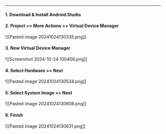 
---

#### 1. Download & Install Android Studio
#### 2. Project >> More Actions >> Virtual Device Manager
![[Pasted image 20241024130335.png]]
#### 3. New Virtual Device Manager
![[Screenshot 2024-10-24 130406.png]]

#### 4. Select Hardware >> Next
![[Pasted image 20241024130534.png]]

#### 5. Select System Image >> Next
![[Pasted image 20241024130608.png]]

#### 6. Finish
![[Pasted image 20241024130631.png]]

